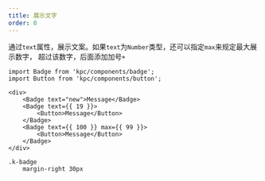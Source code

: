 ```yaml
---
title: 展示文字
order: 0
---
```


通过`text`属性，展示文案。如果`text`为`Number`类型，还可以指定`max`来规定最大展示数字，
超过该数字，后面添加加号`+`

```vdt
import Badge from 'kpc/components/badge';
import Button from 'kpc/components/button';

<div>
    <Badge text="new">Message</Badge>
    <Badge text={{ 19 }}>
        <Button>Message</Button>
    </Badge>
    <Badge text={{ 100 }} max={{ 99 }}>
        <Button>Message</Button>
    </Badge>
</div>
```

```styl
.k-badge
    margin-right 30px
```
